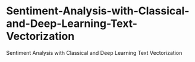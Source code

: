 # Sentiment-Analysis-with-Classical-and-Deep-Learning-Text-Vectorization
Sentiment Analysis with Classical and Deep Learning Text Vectorization
